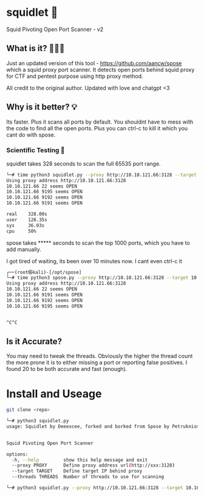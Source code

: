 # squidlet 🦑
Squid Pivoting Open Port Scanner - v2

## What is it? 🤷🏼‍♂️

Just an updated version of this tool - https://github.com/aancw/spose which a squid proxy port scanner. It detects open ports behind squid proxy for CTF and pentest purpose using http proxy method.

All credit to the original author. Updated with love and chatgpt <3

## Why is it better? 💡

Its faster. Plus it scans all ports by default. You shouldnt have to mess with the code to find all the open ports. Plus you can ctrl-c to kill it which you cant do with spose.

### Scientific Testing 🤣
squidlet takes 328 seconds to scan the full 65535 port range. 

```bash
└─# time python3 squidlet.py --proxy http://10.10.121.66:3128 --target 10.10.121.66 --threads 20
Using proxy address http://10.10.121.66:3128
10.10.121.66 22 seems OPEN
10.10.121.66 9195 seems OPEN
10.10.121.66 9192 seems OPEN
10.10.121.66 9191 seems OPEN

real    328.00s
user    128.35s
sys     36.03s
cpu     50%
```

spose takes ***** seconds to scan the top 1000 ports, which you have to add manually. 

I got tired of waiting, its been over 10 minutes now. I cant even ctrl-c it

```bash
┌──(root㉿kali)-[/opt/spose]
└─# time python3 spose.py --proxy http://10.10.121.66:3128 --target 10.10.121.66
Using proxy address http://10.10.121.66:3128
10.10.121.66 22 seems OPEN 
10.10.121.66 9191 seems OPEN 
10.10.121.66 9192 seems OPEN 
10.10.121.66 9195 seems OPEN 


^C^C


```



## Is it Accurate?

You may need to tweak the threads. Obviously the higher the thread count the more prone it is to either missing a port or reporting false positives. I found 20 to be both accurate and fast (enough).

# Install and Useage

```bash
git clone <repo>

└─# python3 squidlet.py                                                                    
usage: Squidlet by Deeexcee, forked and borked from Spose by Petruknisme [-h] [--proxy PROXY] [--target TARGET]
                                                                         [--threads THREADS]

Squid Pivoting Open Port Scanner

options:
  -h, --help         show this help message and exit
  --proxy PROXY      Define proxy address url(http://xxx:3128)
  --target TARGET    Define target IP behind proxy
  --threads THREADS  Number of threads to use for scanning

└─# python3 squidlet.py --proxy http://10.10.121.66:3128 --target 10.10.121.66 --threads 20
```



